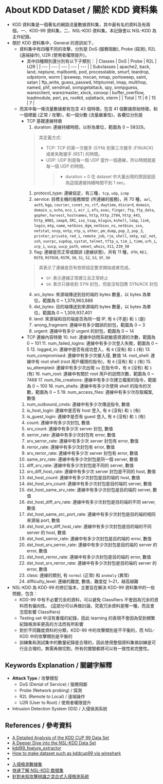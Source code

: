 # About KDD Dataset / 關於 KDD 資料集

- KDD 資料集是一個著名的網路流量數據資料集，其中最有名的資料及有兩個，一、KDD-99 資料集，二、NSL-KDD 資料集。本記錄會以 NSL-KDD 為主作紀錄。
- 關於 KDD 資料集中，General 的資訊如下，
  - 資料集中有四種不同的攻擊，分別是 DoS (服務阻斷), Probe (探測), R2L (遠端操作), U2R (使用者權限提升)。
    - 其中四種類別還分別有以下子類別：
      | Classes | DoS | Probe | R2L | U2R |
      | --- | --- | --- | --- | --- |
      | Subclasses | apache2, back, land, neptune, mailbomb, pod, processtable, smurf, teardrop, udpstorm, worm | ipsweep, mscan, nmap, portsweep, saint, satan | ftp_write, guess_passwd, httptunnel, imap, multihop, named, phf, sendmail, snmpgetattack, spy, snmpguess, warezclient, warezmaster, xlock, xsnoop | buffer_overflow, loadmodule, perl, ps, rootkit, sqlattack, xterm |
      | Total | 11 | 6 | 15 | 7 |
  - 而其中每一條流量數據都有包含 43 個特徵，包含 41 個數據原始特徵，和一個標籤 (正常 / 攻擊)，和一個分數 (流量嚴重性)，各欄位分別是
    - TCP 基礎連線特徵
      1. duration: 連線持續時間，以秒為單位，範圍為 0 ~ 58329。
        > 其定義方式:
        >
        > - TCP: TCP 的第一次握手 (SYN) 到第三次握手 (FIN/ACK) 或者失敗握手 (RST) 的時間。
        > - UDP: UDP 則是每一個 UDP 當作一個連線，所以時間就是每一個 UDP 的時間。
        >   > - duration = 0 在 dataset 中大量出現的原因是因為這個連接持續時間不到 1 sec。
      1. protocol_type: 連線協定，有三種，`tcp`, `udp`, `icmp`
      2. service: 目標主機的服務類型 (所連線的服務)，共 70 種，`aol`, `auth`, `bgp`, `courier`, `csnet_ns`, `ctf`, `daytime`, `discard`, `domain`, `domain_u`, `echo`, `eco_i`, `ecr_i`, `efs`, `exec`, `finger`, `ftp`, `ftp_data`, `gopher`, `harvest`, `hostnames`, `http`, `http_2784`, `http_443`, `http_8001`, `imap4`, `IRC`, `iso_tsap`, `klogin`, `kshell`, `ldap`, `link`, `login`, `mtp`, `name`, `netbios_dgm`, `netbios_ns`, `netbios_ssn`, `netstat`, `nnsp`, `nntp`, `ntp_u`, `other`, `pm_dump`, `pop_2`, `pop_3`, `printer`, `private`, `red_i`, `remote_job`, `rje`, `shell`, `smtp`, `sql_net`, `ssh`, `sunrpc`, `supdup`, `systat`, `telnet`, `tftp_u`, `tim_i`, `time`, `urh_i`, `urp_i`, `uucp`, `uucp_path`, `vmnet`, `whois`, `X11`, `Z39_50`
      3. flag: 連線是否正常或錯誤 (連線狀態)，共有 11 種，`OTH`, `REJ`, `RSTO`, `RSTOS0`, `RSTR`, `S0`, `S1`, `S2`, `S3`, `SF`, `SH`
        > 其表示了連線是否有依照協定要求開始或者完成。
        >
        > - `SF`: 表示連線正常建立且正常終止
        > - `S0`: 表示只接收到 SYN 封包，但是沒有回應 SYN/ACK 封包
      4. src_bytes: 來源端傳送到目的端的 bytes 數量，以 bytes 為單位，範圍為 0 ~ 1,379,963,888
      5. dst_bytes: 目的端傳送到來源端的 bytes 數量，以 bytes 為單位，範圍為 0 ~ 1,309,937,401
      6. land: 來源端和目的端是否為同一個 IP, 有 `0` (不是) 和 `1` (是)
      7. wrong_fragment: 連線中有多少錯誤的封包，範圍為 0 ~ 3
      8. urgent: 連線中有多少 urgent 的封包，範圍為 0 ~ 14
    - TCP 連線內容特徵
      10. hot: 連線中訪問系統敏感資源的次數，範圍為 0 ~ 101
      11. num_failed_logins: 連線中有多少次登入失敗，範圍為 0 ~ 5
      12. logged_in: 連線中是否有成功登入，有 `0` (沒有) 和 `1` (有)
      13. num_compromised: 連線中有多少次被入侵, 數值
      14. root_shell: 連線中有 root shell (root 用戶權限的指令)，有 `0` (沒有) 和 `1` (有)
      15. su_attempted: 連線中有多少次出現 `su` 在指令中，有 `0` (沒有) 和 `1` (有)
      16. num_root: 連線中有關於 root 用戶的訪問次數，範圍為 0 ~ 7468
      17. num_file_creations: 連線中有多少次建立檔案的指令，範圍為 0 ~ 100
      18. num_shells: 連線中有多少次使用 shell 的指令的次數，範圍為 0 ~ 5
      19. num_access_files: 連線中有多少次存取檔案, 數值
    1.  num_outbound_cmds: 連線中有多少次傳送指令, 數值
    2.  is_host_login: 連線中是否有 host 登入, 有 `0` (沒有) 和 `1` (有)
    3.  is_guest_login: 連線中是否有 guest 登入, 有 `0` (沒有) 和 `1` (有)
    4.  count: 連線中有多少次封包, 數值
    5.  srv_count: 連線中有多少次 server 封包, 數值
    6.  serror_rate: 連線中有多少次封包有 error, 數值
    7.  srv_serror_rate: 連線中有多少次 server 封包有 error, 數值
    8.  rerror_rate: 連線中有多少次封包有 error, 數值
    9.  srv_rerror_rate: 連線中有多少次 server 封包有 error, 數值
    10. same_srv_rate: 連線中有多少次封包是同一個 server, 數值
    11. diff_srv_rate: 連線中有多少次封包是不同的 server, 數值
    12. srv_diff_host_rate: 連線中有多少次 server 封包是不同的 host, 數值
    13. dst_host_count: 連線中有多少次封包是目的端的 host, 數值
    14. dst_host_srv_count: 連線中有多少次封包是目的端的 server, 數值
    15. dst_host_same_srv_rate: 連線中有多少次封包是目的端的 server, 數值
    16. dst_host_diff_srv_rate: 連線中有多少次封包是目的端的不同 server, 數值
    17. dst_host_same_src_port_rate: 連線中有多少次封包是目的端的相同來源端 port, 數值
    18. dst_host_srv_diff_host_rate: 連線中有多少次封包是目的端的不同 server 的 host, 數值
    19. dst_host_serror_rate: 連線中有多少次封包是目的端的 error, 數值
    20. dst_host_srv_serror_rate: 連線中有多少次封包是目的端的 server 的 error, 數值
    21. dst_host_rerror_rate: 連線中有多少次封包是目的端的 error, 數值
    22. dst_host_srv_rerror_rate: 連線中有多少次封包是目的端的 server 的 error, 數值
    23. class: 連線的類別, 有 `normal` (正常) 和 `anomaly` (異常)
    24. difficulty_level: 連線的難度, 數值，難度從 1~21，越高越難
- NSL-KDD 為 KDD-99 的修訂版本，主要旨在解決 KDD-99 資料集中的一些問題，包含：
  - KDD-99 中有不必要冗余的資料，可以避免 Classifiers 不會因為冗余的資料而有偏向性。 (這部分可以再做討論，究竟冗余資料是哪一種，而且會怎麼影響 Classifiers)
  - Testing set 中沒有重複的紀錄，因此 learning 的表現不會因為受到頻繁紀錄檢測率更高的方法而有所影響
  - 對於不同難度資料的分類，KDD-99 中的攻擊類別是不平衡的，而 NSL-KDD 中的攻擊類別是平衡的
  - 訓練集和測試集中的數量紀錄是合理的，因此使用整個資料集做訓練是可行且合理的，無需再做切割，所有的實驗都將可以有一致性和完整性。

## Keywords Explanation / 關鍵字解釋

- **Attack Type** / 攻擊類型
  - DoS (Denial of Service) / 服務阻斷
  - Probe (Network probing) / 探測
  - R2L (Remote to Local) / 遠端操作
  - U2R (User to Root) / 使用者權限提升
- Intrusion Detection System (IDS) / 入侵偵測系統

## References / 參考資料

- [A Detailed Analysis of the KDD CUP 99 Data Set](https://ieeexplore.ieee.org/stamp/stamp.jsp?tp=&arnumber=5356528)
- [A Deeper Dive into the NSL-KDD Data Set](https://towardsdatascience.com/a-deeper-dive-into-the-nsl-kdd-data-set-15c753364657)
- [kdd99_feature_extractor](https://github.com/AI-IDS/kdd99_feature_extractor/)
- [How to make dataset such as kddcup99 via wireshark](https://osqa-ask.wireshark.org/questions/14655/how-to-make-dataset-such-as-kddcup99-via-wireshark/)
- 
- [入侵檢測數據集](https://blog.csdn.net/HuTingyu/article/details/106479473)
- [快速了解 NSL-KDD 数据集](https://blog.csdn.net/airenKKK/article/details/124619217)
- [針對未知攻擊辨識之混合式入侵檢測系統](https://ir.nctu.edu.tw/bitstream/11536/76169/1/608301.pdf)
